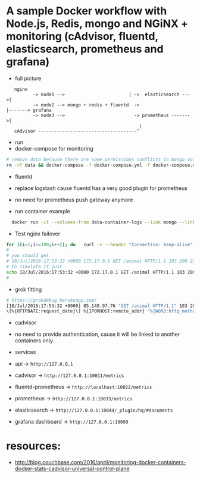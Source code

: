 # A sample Docker workflow with Node.js, Redis, mongo and NGiNX + monitoring (cAdvisor, fluentd, elasticsearch, prometheus and grafana)

* full picture
```
   nginx
          -> node1 -->                        | ->  elasticsearch --->|
          -> node2 --> mongo + redis + fluentd  ->                    |-------> grafana
          -> node3 -->                          -> prometheus ------->|
                                                  |
   cAdvisor -------------------------------------^
```
* run
 * docker-compose for monitoring
  ```bash
  # remove data because there are some permissions conflicts in mongo volume and mac
  rm -rf data && docker-compose -f docker-compose.yml -f docker-compose.monitoring.dev.yml up --build
  ```

* fluentd
 * replace logstash cause fluentd has a very good plugin for prometheus
 * no need for prometheus push gateway anymore

* run container example
```bash
  docker run -it --volumes-from data-container-logs --link mongo --link redis dockermonitoring_node1 /bin/bash
```

* Test nginx failover
```bash
for ((i=1;i<=100;i++)); do   curl -v --header "Connection: keep-alive" "127.0.0.1/animal"; done
#
# you should get
# 18/Jul/2016:17:53:32 +0000 172.17.0.1 GET /animal HTTP/1.1 103 200 229 2 - "curl/7.43.0" "172.17.0.11:8080, 172.17.0.9:8080" "502, 200" "0.000, 0.001" "0, 2" "0.069" "0.065, 0.004" "0.065, 0.004" 1.10.1
# to simulate it just
echo 18/Jul/2016:17:53:32 +0000 172.17.0.1 GET /animal HTTP/1.1 103 200 229 2 - \"curl/7.43.0\" \"172.17.0.11:8080, 172.17.0.9:8080\" \"502, 200\" \"0.000, 0.001\" \"0, 2\" \"0.069\" \"0.065, 0.004\" \"0.065, 0.004\" 1.10.1 >> /var/log/nginx/access-node-app.log
#
```
* grok fitting
```bash
# https://grokdebug.herokuapp.com/
[18/Jul/2016:17:53:32 +0000] 85.140.97.76 "GET /animal HTTP/1.1" 103 200 229 2 - "curl/7.43.0" [172.17.0.11:8080, 172.17.0.9:8080] [502, 200] [0.000, 0.001] [0, 2] 0.069 [0.065, 0.004] [0.065, 0.004] 1.10.1
\[%{HTTPDATE:request_date}\] %{IPORHOST:remote_addr} "%{WORD:http_method} %{URIPATHPARAM:request_url} HTTP/%{NUMBER:http_version}" %{NUMBER:request_length} %{INT:status} %{INT:bytes_sent} %{INT:body_bytes_sent} %{NOTSPACE:http_referer} %{QS:agent} %{MY_QS:upstream_addr} %{MY_QS:upstream_status} %{MY_QS:upstream_connect_time} %{MY_QS:upstream_response_length} %{BASE10NUM:request_time} %{MY_QS:upstream_response_time} %{MY_QS:upstream_header_time} %{VERSION:nginx_version}

```

* cadvisor
 * no need to provide authentication, cause it will be linked to another containers only.


* services
 * api -> `http://127.0.0.1`
 * cadvisor -> `http://127.0.0.1:10011/metrics`
 * fluentd-prometheus -> `http://localhost:10022/metrics`
 * prometheus -> `http://127.0.0.1:10033/metrics`
 * elasticsearch -> `http://127.0.0.1:10044/_plugin/hq/#documents`
 * grafana dashboard -> `http://127.0.0.1:10099`

# resources:
 * http://blog.couchbase.com/2016/april/monitoring-docker-containers-docker-stats-cadvisor-universal-control-plane
